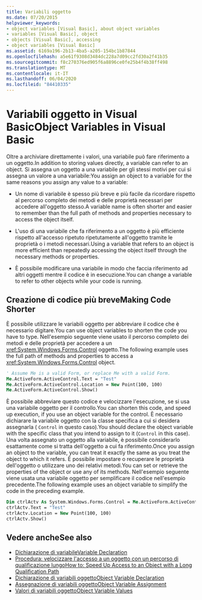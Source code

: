 ```yaml
---
title: Variabili oggetto
ms.date: 07/20/2015
helpviewer_keywords:
- object variables [Visual Basic], about object variables
- variables [Visual Basic], object
- objects [Visual Basic], accessing
- object variables [Visual Basic]
ms.assetid: 6169a196-2b13-4ba5-a205-154bc1b87844
ms.openlocfilehash: a5e61f9308d3484dc228a7d09cc2fd30a2f41b35
ms.sourcegitcommit: f8c270376ed905f6a8896ce0fe25b4f4b38ff498
ms.translationtype: MT
ms.contentlocale: it-IT
ms.lasthandoff: 06/04/2020
ms.locfileid: "84410335"
---
```

# <a name="object-variables-in-visual-basic"></a><span data-ttu-id="f4e3e-102">Variabili oggetto in Visual Basic</span><span class="sxs-lookup"><span data-stu-id="f4e3e-102">Object Variables in Visual Basic</span></span>

<span data-ttu-id="f4e3e-103">Oltre a archiviare direttamente i valori, una variabile può fare riferimento a un oggetto.</span><span class="sxs-lookup"><span data-stu-id="f4e3e-103">In addition to storing values directly, a variable can refer to an object.</span></span> <span data-ttu-id="f4e3e-104">Si assegna un oggetto a una variabile per gli stessi motivi per cui si assegna un valore a una variabile:</span><span class="sxs-lookup"><span data-stu-id="f4e3e-104">You assign an object to a variable for the same reasons you assign any value to a variable:</span></span>

- <span data-ttu-id="f4e3e-105">Un nome di variabile è spesso più breve e più facile da ricordare rispetto al percorso completo dei metodi e delle proprietà necessari per accedere all'oggetto stesso.</span><span class="sxs-lookup"><span data-stu-id="f4e3e-105">A variable name is often shorter and easier to remember than the full path of methods and properties necessary to access the object itself.</span></span>

- <span data-ttu-id="f4e3e-106">L'uso di una variabile che fa riferimento a un oggetto è più efficiente rispetto all'accesso ripetuto ripetutamente all'oggetto tramite le proprietà o i metodi necessari.</span><span class="sxs-lookup"><span data-stu-id="f4e3e-106">Using a variable that refers to an object is more efficient than repeatedly accessing the object itself through the necessary methods or properties.</span></span>

- <span data-ttu-id="f4e3e-107">È possibile modificare una variabile in modo che faccia riferimento ad altri oggetti mentre il codice è in esecuzione.</span><span class="sxs-lookup"><span data-stu-id="f4e3e-107">You can change a variable to refer to other objects while your code is running.</span></span>

## <a name="making-code-shorter"></a><span data-ttu-id="f4e3e-108">Creazione di codice più breve</span><span class="sxs-lookup"><span data-stu-id="f4e3e-108">Making Code Shorter</span></span>

<span data-ttu-id="f4e3e-109">È possibile utilizzare le variabili oggetto per abbreviare il codice che è necessario digitare.</span><span class="sxs-lookup"><span data-stu-id="f4e3e-109">You can use object variables to shorten the code you have to type.</span></span> <span data-ttu-id="f4e3e-110">Nell'esempio seguente viene usato il percorso completo dei metodi e delle proprietà per accedere a un <xref:System.Windows.Forms.Control> oggetto.</span><span class="sxs-lookup"><span data-stu-id="f4e3e-110">The following example uses the full path of methods and properties to access a <xref:System.Windows.Forms.Control> object.</span></span>

```vb
' Assume Me is a valid Form, or replace Me with a valid Form.
Me.ActiveForm.ActiveControl.Text = "Test"
Me.ActiveForm.ActiveControl.Location = New Point(100, 100)
Me.ActiveForm.ActiveControl.Show()
```

<span data-ttu-id="f4e3e-111">È possibile abbreviare questo codice e velocizzare l'esecuzione, se si usa una variabile oggetto per il controllo.</span><span class="sxs-lookup"><span data-stu-id="f4e3e-111">You can shorten this code, and speed up execution, if you use an object variable for the control.</span></span> <span data-ttu-id="f4e3e-112">È necessario dichiarare la variabile oggetto con la classe specifica a cui si desidera assegnarla ( `Control` in questo caso).</span><span class="sxs-lookup"><span data-stu-id="f4e3e-112">You should declare the object variable with the specific class that you intend to assign to it (`Control` in this case).</span></span> <span data-ttu-id="f4e3e-113">Una volta assegnato un oggetto alla variabile, è possibile considerarlo esattamente come si tratta dell'oggetto a cui fa riferimento.</span><span class="sxs-lookup"><span data-stu-id="f4e3e-113">Once you assign an object to the variable, you can treat it exactly the same as you treat the object to which it refers.</span></span> <span data-ttu-id="f4e3e-114">È possibile impostare o recuperare le proprietà dell'oggetto o utilizzare uno dei relativi metodi.</span><span class="sxs-lookup"><span data-stu-id="f4e3e-114">You can set or retrieve the properties of the object or use any of its methods.</span></span> <span data-ttu-id="f4e3e-115">Nell'esempio seguente viene usata una variabile oggetto per semplificare il codice nell'esempio precedente.</span><span class="sxs-lookup"><span data-stu-id="f4e3e-115">The following example uses an object variable to simplify the code in the preceding example.</span></span>

```vb
Dim ctrlActv As System.Windows.Forms.Control = Me.ActiveForm.ActiveControl
ctrlActv.Text = "Test"
ctrlActv.Location = New Point(100, 100)
ctrlActv.Show()
```

## <a name="see-also"></a><span data-ttu-id="f4e3e-116">Vedere anche</span><span class="sxs-lookup"><span data-stu-id="f4e3e-116">See also</span></span>

- [<span data-ttu-id="f4e3e-117">Dichiarazione di variabile</span><span class="sxs-lookup"><span data-stu-id="f4e3e-117">Variable Declaration</span></span>](variable-declaration.md)
- [<span data-ttu-id="f4e3e-118">Procedura: velocizzare l'accesso a un oggetto con un percorso di qualificazione lungo</span><span class="sxs-lookup"><span data-stu-id="f4e3e-118">How to: Speed Up Access to an Object with a Long Qualification Path</span></span>](how-to-speed-up-access-to-an-object-with-a-long-qualification-path.md)
- [<span data-ttu-id="f4e3e-119">Dichiarazione di variabili oggetto</span><span class="sxs-lookup"><span data-stu-id="f4e3e-119">Object Variable Declaration</span></span>](object-variable-declaration.md)
- [<span data-ttu-id="f4e3e-120">Assegnazione di variabili oggetto</span><span class="sxs-lookup"><span data-stu-id="f4e3e-120">Object Variable Assignment</span></span>](object-variable-assignment.md)
- [<span data-ttu-id="f4e3e-121">Valori di variabili oggetto</span><span class="sxs-lookup"><span data-stu-id="f4e3e-121">Object Variable Values</span></span>](object-variable-values.md)
